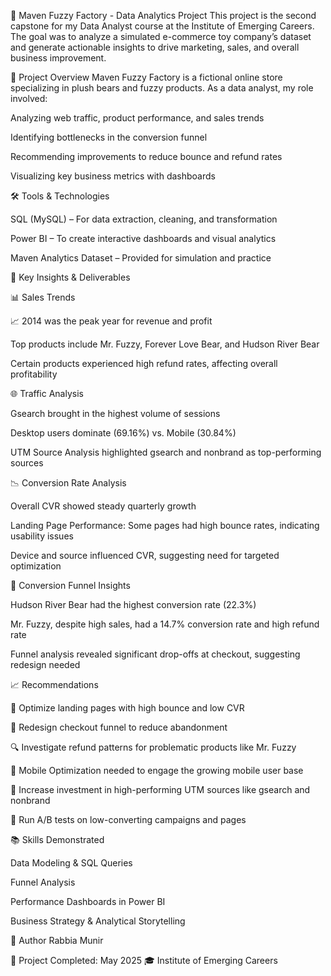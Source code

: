 🧸 Maven Fuzzy Factory - Data Analytics Project
This project is the second capstone for my Data Analyst course at the Institute of Emerging Careers. The goal was to analyze a simulated e-commerce toy company’s dataset and generate actionable insights to drive marketing, sales, and overall business improvement.

📁 Project Overview
Maven Fuzzy Factory is a fictional online store specializing in plush bears and fuzzy products. As a data analyst, my role involved:

Analyzing web traffic, product performance, and sales trends

Identifying bottlenecks in the conversion funnel

Recommending improvements to reduce bounce and refund rates

Visualizing key business metrics with dashboards

🛠️ Tools & Technologies

SQL (MySQL) – For data extraction, cleaning, and transformation

Power BI – To create interactive dashboards and visual analytics

Maven Analytics Dataset – Provided for simulation and practice

📌 Key Insights & Deliverables

📊 Sales Trends

📈 2014 was the peak year for revenue and profit

Top products include Mr. Fuzzy, Forever Love Bear, and Hudson River Bear

Certain products experienced high refund rates, affecting overall profitability

🌐 Traffic Analysis

Gsearch brought in the highest volume of sessions

Desktop users dominate (69.16%) vs. Mobile (30.84%)

UTM Source Analysis highlighted gsearch and nonbrand as top-performing sources

📉 Conversion Rate Analysis

Overall CVR showed steady quarterly growth

Landing Page Performance: Some pages had high bounce rates, indicating usability issues

Device and source influenced CVR, suggesting need for targeted optimization

🔁 Conversion Funnel Insights

Hudson River Bear had the highest conversion rate (22.3%)

Mr. Fuzzy, despite high sales, had a 14.7% conversion rate and high refund rate

Funnel analysis revealed significant drop-offs at checkout, suggesting redesign needed

📈 Recommendations

🔧 Optimize landing pages with high bounce and low CVR

🛒 Redesign checkout funnel to reduce abandonment

🔍 Investigate refund patterns for problematic products like Mr. Fuzzy

📱 Mobile Optimization needed to engage the growing mobile user base

💸 Increase investment in high-performing UTM sources like gsearch and nonbrand

🧪 Run A/B tests on low-converting campaigns and pages

📚 Skills Demonstrated

Data Modeling & SQL Queries

Funnel Analysis

Performance Dashboards in Power BI

Business Strategy & Analytical Storytelling

📌 Author Rabbia Munir

📅 Project Completed: May 2025 
🎓 Institute of Emerging Careers
